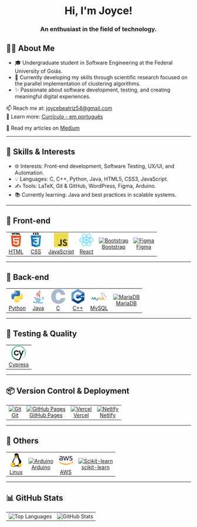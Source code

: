<h1 align="center">Hi, I'm Joyce!</h1>
<h3 align="center">An enthusiast in the field of technology.</h3>

## 👩‍💻 About Me

- 🎓 Undergraduate student in Software Engineering at the Federal University of Goiás.
- 🔬 Currently developing my skills through scientific research focused on the parallel implementation of clustering algorithms.
- ✨ Passionate about software development, testing, and creating meaningful digital experiences.

📫 Reach me at: [joycebeatriz54@gmail.com](mailto:joycebeatriz54@gmail.com)  
📄 Learn more: [Currículo - em português](https://drive.google.com/file/d/1ScKwq274POuf1V1FBXtu_BlSGcjiFTqB/view?usp=sharing)

📝 Read my articles on [Medium](https://medium.com/@joycebeatriz)


---

## 🔧 Skills & Interests

- 🌐 Interests: Front-end development, Software Testing, UX/UI, and Automation.
- 💡 Languages: C, C++, Python, Java, HTML5, CSS3, JavaScript.
- ✍️ Tools: LaTeX, Git & GitHub, WordPress, Figma, Arduino.
- 📚 Currently learning: Java and best practices in scalable systems.

---

## 🎨 Front-end

<table>
  <tr>
    <td align="center"><a href="https://www.w3.org/html/"><img src="https://raw.githubusercontent.com/devicons/devicon/master/icons/html5/html5-original-wordmark.svg" width="40" alt="HTML" /><br>HTML</a></td>
    <td align="center"><a href="https://www.w3schools.com/css/"><img src="https://raw.githubusercontent.com/devicons/devicon/master/icons/css3/css3-original-wordmark.svg" width="40" alt="CSS" /><br>CSS</a></td>
    <td align="center"><a href="https://developer.mozilla.org/en-US/docs/Web/JavaScript"><img src="https://raw.githubusercontent.com/devicons/devicon/master/icons/javascript/javascript-original.svg" width="40" alt="JavaScript" /><br>JavaScript</a></td>
    <td align="center"><a href="https://reactjs.org/"><img src="https://raw.githubusercontent.com/devicons/devicon/master/icons/react/react-original.svg" width="40" alt="React" /><br>React</a></td>
    <td align="center"><a href="https://getbootstrap.com/"><img src="https://cdn.jsdelivr.net/gh/devicons/devicon/icons/bootstrap/bootstrap-original.svg" width="40" alt="Bootstrap" /><br>Bootstrap</a></td>
    <td align="center"><a href="https://www.figma.com/"><img src="https://www.vectorlogo.zone/logos/figma/figma-icon.svg" width="40" alt="Figma" /><br>Figma</a></td>
  </tr>
</table>

---

## 🧠 Back-end

<table>
  <tr>
    <td align="center"><a href="https://www.python.org/"><img src="https://raw.githubusercontent.com/devicons/devicon/master/icons/python/python-original.svg" width="40" alt="Python" /><br>Python</a></td>
    <td align="center"><a href="https://www.java.com/"><img src="https://raw.githubusercontent.com/devicons/devicon/master/icons/java/java-original.svg" width="40" alt="Java" /><br>Java</a></td>
    <td align="center"><a href="https://www.cprogramming.com/"><img src="https://raw.githubusercontent.com/devicons/devicon/master/icons/c/c-original.svg" width="40" alt="C" /><br>C</a></td>
    <td align="center"><a href="https://www.w3schools.com/cpp/"><img src="https://raw.githubusercontent.com/devicons/devicon/master/icons/cplusplus/cplusplus-original.svg" width="40" alt="C++" /><br>C++</a></td>
    <td align="center"><a href="https://www.mysql.com/"><img src="https://raw.githubusercontent.com/devicons/devicon/master/icons/mysql/mysql-original-wordmark.svg" width="40" alt="MySQL" /><br>MySQL</a></td>
    <td align="center"><a href="https://mariadb.org/"><img src="https://www.vectorlogo.zone/logos/mariadb/mariadb-icon.svg" width="40" alt="MariaDB" /><br>MariaDB</a></td>
  </tr>
</table>

---

## 🧪 Testing & Quality

<table>
  <tr>
    <td align="center"><a href="https://www.cypress.io/"><img src="https://raw.githubusercontent.com/devicons/devicon/master/icons/cypressio/cypressio-original.svg" width="40" alt="Cypress" /><br>Cypress</a></td>
  </tr>
</table>

---

## 📦 Version Control & Deployment

<table>
  <tr>
    <td align="center"><a href="https://git-scm.com/"><img src="https://www.vectorlogo.zone/logos/git-scm/git-scm-icon.svg" width="40" alt="Git" /><br>Git</a></td>
    <td align="center"><a href="https://pages.github.com/"><img src="https://www.vectorlogo.zone/logos/github/github-icon.svg" width="40" alt="GitHub Pages" /><br>GitHub Pages</a></td>
    <td align="center"><a href="https://vercel.com/"><img src="https://www.vectorlogo.zone/logos/vercel/vercel-icon.svg" width="40" alt="Vercel" /><br>Vercel</a></td>
    <td align="center"><a href="https://www.netlify.com/"><img src="https://www.vectorlogo.zone/logos/netlify/netlify-icon.svg" width="40" alt="Netlify" /><br>Netlify</a></td>
  </tr>
</table>

---

## 🧰 Others

<table>
  <tr>
    <td align="center"><a href="https://www.linux.org/"><img src="https://raw.githubusercontent.com/devicons/devicon/master/icons/linux/linux-original.svg" width="40" alt="Linux" /><br>Linux</a></td>
    <td align="center"><a href="https://www.arduino.cc/"><img src="https://cdn.worldvectorlogo.com/logos/arduino-1.svg" width="40" alt="Arduino" /><br>Arduino</a></td>
    <td align="center"><a href="https://aws.amazon.com/"><img src="https://raw.githubusercontent.com/devicons/devicon/master/icons/amazonwebservices/amazonwebservices-original-wordmark.svg" width="40" alt="AWS" /><br>AWS</a></td>
    <td align="center"><a href="https://scikit-learn.org/"><img src="https://upload.wikimedia.org/wikipedia/commons/0/05/Scikit_learn_logo_small.svg" width="40" alt="Scikit-learn" /><br>scikit-learn</a></td>
  </tr>
</table>

---

## 📊 GitHub Stats

<table>
  <tr>
    <td align="center">
      <img src="https://github-readme-stats.vercel.app/api/top-langs?username=joycebeatriz&show_icons=true&locale=en&layout=compact" alt="Top Languages" width="385"/>
    </td>
    <td align="center">
      <img src="https://github-readme-stats.vercel.app/api?username=joycebeatriz&show_icons=true&locale=en" alt="GitHub Stats" width="500"/>
    </td>
  </tr>
</table>

<!-- <img src="https://raw.githubusercontent.com/joycebeatriz/joycebeatriz/output/snake.svg" alt="Snake animation" /> -->

